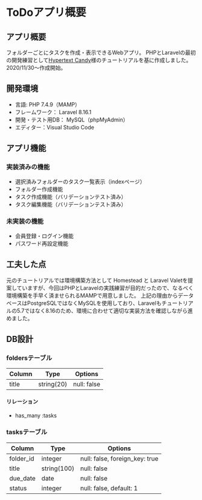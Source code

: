 # ToDoアプリ概要

## アプリ概要

フォルダーごとにタスクを作成・表示できるWebアプリ。
PHPとLaravelの最初の開発練習として[Hypertext Candy](https://www.hypertextcandy.com/laravel-tutorial-introduction)様のチュートリアルを基に作成しました。
2020/11/30〜作成開始。

## 開発環境

* 言語: PHP 7.4.9（MAMP）
* フレームワーク： Laravel 8.16.1
* 開発・テスト用DB： MySQL（phpMyAdmin）
* エディター：Visual Studio Code

## アプリ機能

### 実装済みの機能

* 選択済みフォルダーのタスク一覧表示（indexページ）
* フォルダー作成機能
* タスク作成機能（バリデーションテスト済み）
* タスク編集機能（バリデーションテスト済み）

### 未実装の機能

* 会員登録・ログイン機能
* パスワード再設定機能

## 工夫した点

元のチュートリアルでは環境構築方法として Homestead と Laravel Valetを提案していますが、今回はPHPとLaravelの実践練習が目的だったので、なるべく環境構築を手早く済ませられるMAMPで用意しました。
上記の理由からデータベースはPostgreSQLではなくMySQLを使用しており、Laravelもチュートリアルの5.7ではなく8.16のため、環境に合わせて適切な実装方法を確認しながら進めました。

## DB設計

### foldersテーブル

|Column|Type|Options|
|------|----|-------|
|title|string(20)|null: false|

#### リレーション

* has_many :tasks

### tasksテーブル

|Column|Type|Options|
|------|----|-------|
|folder_id|integer|null: false, foreign_key: true|
|title|string(100)|null: false|
|due_date|date|null: false|
|status|integer|null: false, default: 1|
